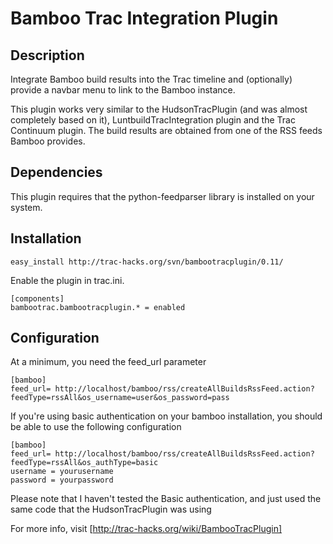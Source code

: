 # Bamboo Trac Integration Plugin #

## Description ##

Integrate ​Bamboo build results into the Trac timeline and (optionally) provide a navbar menu to link to the Bamboo instance.

This plugin works very similar to the HudsonTracPlugin (and was almost completely based on it), LuntbuildTracIntegration plugin and the Trac Continuum plugin. The build results are obtained from one of the RSS feeds Bamboo provides.

## Dependencies ##

This plugin requires that the ​python-feedparser library is installed on your system.

## Installation ##

```
easy_install http://trac-hacks.org/svn/bambootracplugin/0.11/
```

Enable the plugin in trac.ini.
```
[components]
bambootrac.bambootracplugin.* = enabled
```

## Configuration ##

At a minimum, you need the feed_url parameter
```
[bamboo]
feed_url= http://localhost/bamboo/rss/createAllBuildsRssFeed.action?feedType=rssAll&os_username=user&os_password=pass
```
If you're using basic authentication on your bamboo installation, you should be able to use the following configuration

```
[bamboo]
feed_url= http://localhost/bamboo/rss/createAllBuildsRssFeed.action?feedType=rssAll&os_authType=basic
username = yourusername
password = yourpassword
```
Please note that I haven't tested the Basic authentication, and just used the same code that the HudsonTracPlugin was using

For more info, visit [http://trac-hacks.org/wiki/BambooTracPlugin]